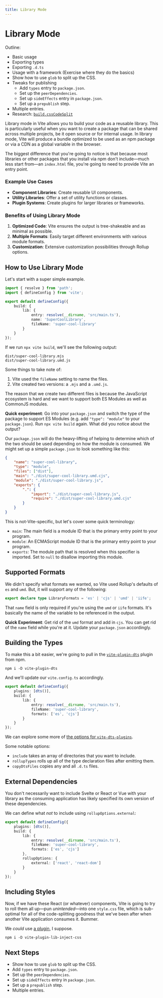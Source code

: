 ```yaml
---
title: Library Mode
---
```


# Library Mode

Outline:

- Basic usage
- Exporting types
- Exporting `.d.ts`
- Usage with a framework (Exercise where they do the basics)
- Show how to use `glob` to split up the CSS.
- Tweaks for publishing
  - Add `types` entry to `package.json`.
  - Set up the `peerDependencies`.
  - Set up `sideEffects` entry in `package.json`.
  - Set up a `prepublish` step.
- Multiple entries.
- Research: [`build.cssCodeSplit`](https://vitejs.dev/config/build-options.html#build-csscodesplit)

Library mode in Vite allows you to build your code as a reusable library. This is particularly useful when you want to create a package that can be shared across multiple projects, be it open source or for internal usage. In library mode, Vite will produce a bundle optimized to be used as an npm package or via a CDN as a global variable in the browser.

The biggest difference that you're going to notice is that because most libraries or other packages that you install via npm don't include—much less start from—an `index.html` file, you're going to need to provide Vite an entry point.

### Example Use Cases

- **Component Libraries**: Create reusable UI components.
- **Utility Libraries**: Offer a set of utility functions or classes.
- **Plugin Systems**: Create plugins for larger libraries or frameworks.

### Benefits of Using Library Mode

1. **Optimized Code**: Vite ensures the output is tree-shakeable and as minimal as possible.
2. **Multiple Formats**: Easily target different environments with various module formats.
3. **Customization**: Extensive customization possibilities through Rollup options.

## How to Use Library Mode

Let's start with a super simple example.

```ts
import { resolve } from 'path';
import { defineConfig } from 'vite';

export default defineConfig({
	build: {
		lib: {
			entry: resolve(__dirname, 'src/main.ts'),
			name: 'SuperCoolLibrary',
			fileName: 'super-cool-library'
		}
	}
});
```

If we run `npx vite build`, we'll see the following output:

```
dist/super-cool-library.mjs
dist/super-cool-library.umd.js
```

Some things to take note of:

1. Vite used the `fileName` setting to name the files.
2. Vite created two versions: a `.mjs` and a `.umd.js`.

The reason that we create two different files is because the JavaScript ecosystem is hard and we want to support both ES Modules as well as CommonJS modules.

**Quick experiment**: Go into your `package.json` and switch the type of the package to support ES Modules (e.g. add `"type": "module"` to your `package.json`). Run `npx vite build` again. What did you notice about the output?

Our `package.json` will do the heavy-lifting of helping to determine which of the two should be used depending on how the module is consumed. We might set up a simple `package.json` to look something like this:

```json
{
	"name": "super-cool-library",
	"type": "module",
	"files": ["dist"],
	"main": "./dist/super-cool-library.umd.cjs",
	"module": "./dist/super-cool-library.js",
	"exports": {
		".": {
			"import": "./dist/super-cool-library.js",
			"require": "./dist/super-cool-library.umd.cjs"
		}
	}
}
```

This is not-Vite-specific, but let's cover some quick terminology:

- `main`: The main field is a module ID that is the primary entry point to your program.
- `module`: An ECMAScript module ID that is the primary entry point to your program.
- `exports`: The module path that is resolved when this specifier is imported. Set to `null` to disallow importing this module.

## Supported Formats

We didn't specify what formats we wanted, so Vite used Rollup's defaults of `es` and `umd`. But, it will support any of the following:

```ts
export declare type LibraryFormats = 'es' | 'cjs' | 'umd' | 'iife';
```

That `name` field is only required if you're using the `umd` or `iife` formats. It's basically the name of the variable to be referenced in the output.

**Quick Experiment**: Get rid of the `umd` format and add in `cjs`. You can get rid of the `name` field while you're at it. Update your `package.json` accordingly.

## Building the Types

To make this a bit easier, we're going to pull in the [`vite-plugin-dts`](http://npm.im/vite-plugin-dts) plugin from npm.

```
npm i -D vite-plugin-dts
```

And we'll update our `vite.config.ts` accordingly.

```ts
export default defineConfig({
	plugins: [dts()],
	build: {
		lib: {
			entry: resolve(__dirname, 'src/main.ts'),
			fileName: 'super-cool-library',
			formats: ['es', 'cjs']
		}
	}
});
```

We can explore some more of [the options for `vite-dts-plugins`](https://github.com/qmhc/vite-plugin-dts#options).

Some notable options:

- `include` takes an array of directories that you want to include.
- `rollupTypes` rolls up all of the type declaration files after emitting them.
- `copyDtsFiles` copies any and all `.d.ts` files.

## External Dependencies

You don't necessarily want to include Svelte or React or Vue with your library as the consuming application has likely specified its own version of these dependencies.

We can define what _not_ to include using `rollupOptions.external`:

```ts
export default defineConfig({
	plugins: [dts()],
	build: {
		lib: {
			entry: resolve(__dirname, 'src/main.ts'),
			fileName: 'super-cool-library',
			formats: ['es', 'cjs']
		},
		rollupOptions: {
			external: ['react', 'react-dom']
		}
	}
});
```

## Including Styles

Now, if we have these React (or whatever) components, Vite is going to try to roll them all up—pun _unintended_—into one `style.css` file, which is sub-optimal for all of the code-splitting goodness that we've been after when another Vite application consumes it. Bummer.

We _could_ use [a plugin](https://www.npmjs.com/package/vite-plugin-lib-inject-css), I suppose.

```
npm i -D vite-plugin-lib-inject-css
```

## Next Steps

- Show how to use `glob` to split up the CSS.
- Add `types` entry to `package.json`.
- Set up the `peerDependencies`.
- Set up `sideEffects` entry in `package.json`.
- Set up a `prepublish` step.
- Multiple entries.
